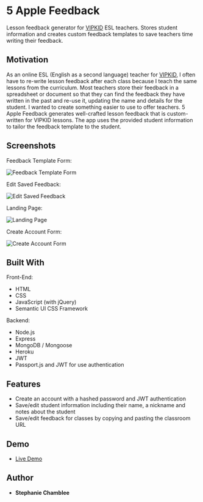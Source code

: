 # 5 Apple Feedback

Lesson feedback generator for [VIPKID](https://t.vipkid.com.cn/activity/popup?refereeId=4057772&refersourceid=a01) ESL teachers. Stores student information and creates custom feedback templates to save teachers time writing their feedback.

## Motivation

As an online ESL (English as a second language) teacher for [VIPKID](https://t.vipkid.com.cn/activity/popup?refereeId=4057772&refersourceid=a01), I often have to re-write lesson feedback after each class because I teach the same lessons from the curriculum. Most teachers store their feedback in a spreadsheet or document so that they can find the feedback they have written in the past and re-use it, updating the name and details for the student. I wanted to create something easier to use to offer teachers. 5 Apple Feedback generates well-crafted lesson feedback that is custom-written for VIPKID lessons. The app uses the provided student information to tailor the feedback template to the student. 

## Screenshots

Feedback Template Form:

![Feedback Template Form](http://i63.tinypic.com/24qsfhg.png)

Edit Saved Feedback:

![Edit Saved Feedback](http://i68.tinypic.com/25ryzkl.png)

Landing Page:

![Landing Page](http://i64.tinypic.com/2rrqirs.png)

Create Account Form:

![Create Account Form](http://i68.tinypic.com/sxd9xk.png)

## Built With

Front-End:
* HTML
* CSS
* JavaScript (with jQuery)
* Semantic UI CSS Framework

Backend:
* Node.js
* Express
* MongoDB / Mongoose
* Heroku
* JWT
* Passport.js and JWT for use authentication

## Features

* Create an account with a hashed password and JWT authentication
* Save/edit student information including their name, a nickname and notes about the student
* Save/edit feedback for classes by copying and pasting the classroom URL

## Demo

- [Live Demo](https://secret-badlands-91696.herokuapp.com/)

## Author

* **Stephanie Chamblee** 

